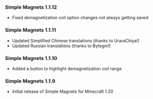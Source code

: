 ### Simple Magnets 1.1.12
- Fixed demagnetization coil option changes not always getting saved

### Simple Magnets 1.1.11
- Updated Simplified Chinese translations (thanks to UraraChiya!)
- Updated Russian translations (thanks to Bytegm!)

### Simple Magnets 1.1.10
- Added a button to highlight demagnetization coil range

### Simple Magnets 1.1.9
- Initial release of Simple Magnets for Minecraft 1.20

